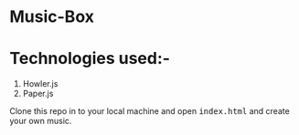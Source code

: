 # Music-Box
# Technologies used:-
1. Howler.js
2. Paper.js

Clone this repo in to your local machine and open <kbd>index.html</kbd> and create your own music.

